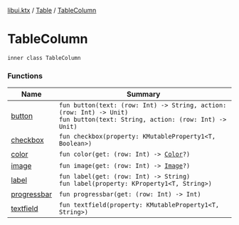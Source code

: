[libui.ktx](../../README.md) / [Table](../README.md) / [TableColumn](README.md)

# TableColumn

`inner class TableColumn`

### Functions

| Name | Summary |
|---|---|
| [button](button.md) | `fun button(text: (row: Int) -> String, action: (row: Int) -> Unit)`<br>`fun button(text: String, action: (row: Int) -> Unit)` |
| [checkbox](checkbox.md) | `fun checkbox(property: KMutableProperty1<T, Boolean>)` |
| [color](color.md) | `fun color(get: (row: Int) -> `[`Color`](../../../libui.ktx.draw/-color/README.md)`?)` |
| [image](image.md) | `fun image(get: (row: Int) -> `[`Image`](../../../libui.ktx.draw/-image/README.md)`?)` |
| [label](label.md) | `fun label(get: (row: Int) -> String)`<br>`fun label(property: KProperty1<T, String>)` |
| [progressbar](progressbar.md) | `fun progressbar(get: (row: Int) -> Int)` |
| [textfield](textfield.md) | `fun textfield(property: KMutableProperty1<T, String>)` |
